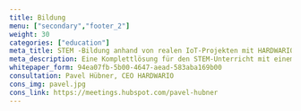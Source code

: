 ```yaml
---
title: Bildung 
menu: ["secondary","footer_2"] 
weight: 30 
categories: ["education"] 
meta_title: STEM -Bildung anhand von realen IoT-Projekten mit HARDWARIO TOWER 
meta_description: Eine Komplettlösung für den STEM-Unterricht mit einem auf Forschung basierenden pädagogischen Rahmen, dessen Attraktivität auf der Arbeit mit realen IoT-Projekten beruht. 
whitepaper_form: 94ea07fb-5b00-4647-aead-583aba169b00 
consultation: Pavel Hübner, CEO HARDWARIO 
cons_img: pavel.jpg 
cons_link: https://meetings.hubspot.com/pavel-hubner
---
```

